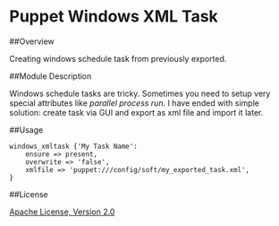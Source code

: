 # Puppet Windows XML Task


##Overview

Creating windows schedule task from previously exported.

##Module Description

Windows schedule tasks are tricky. Sometimes you need to setup very special attributes like *parallel process run*. I have ended with simple solution: create task via GUI and export as xml file and import it later.

##Usage


	windows_xmltask {'My Task Name':
    	ensure => present,
    	overwrite => 'false',
    	xmlfile => 'puppet:///config/soft/my_exported_task.xml',
  	}


##License

[Apache License, Version 2.0](http://www.apache.org/licenses/LICENSE-2.0.html)



